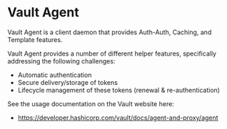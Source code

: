 # Vault Agent

Vault Agent is a client daemon that provides Auth-Auth, Caching, and Template
features. 

Vault Agent provides a number of different helper features, specifically
addressing the following challenges:

- Automatic authentication
- Secure delivery/storage of tokens
- Lifecycle management of these tokens (renewal & re-authentication)

See the usage documentation on the Vault website here:

- https://developer.hashicorp.com/vault/docs/agent-and-proxy/agent
